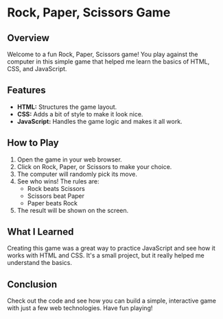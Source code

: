 # Rock, Paper, Scissors Game

## Overview

Welcome to a fun Rock, Paper, Scissors game! You play against the computer in this simple game that helped me learn the basics of HTML, CSS, and JavaScript.

## Features

- **HTML:** Structures the game layout.
- **CSS:** Adds a bit of style to make it look nice.
- **JavaScript:** Handles the game logic and makes it all work.

## How to Play

1. Open the game in your web browser.
2. Click on Rock, Paper, or Scissors to make your choice.
3. The computer will randomly pick its move.
4. See who wins! The rules are:
   - Rock beats Scissors
   - Scissors beat Paper
   - Paper beats Rock
5. The result will be shown on the screen.

## What I Learned

Creating this game was a great way to practice JavaScript and see how it works with HTML and CSS. It's a small project, but it really helped me understand the basics.

## Conclusion

Check out the code and see how you can build a simple, interactive game with just a few web technologies. Have fun playing!
